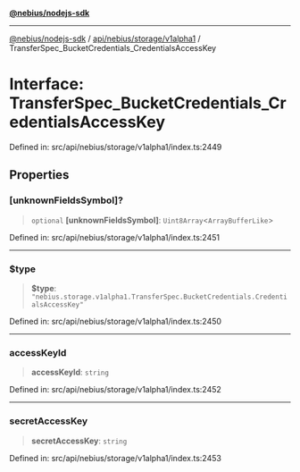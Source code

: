 [**@nebius/nodejs-sdk**](../../../../../README.md)

---

[@nebius/nodejs-sdk](../../../../../README.md) / [api/nebius/storage/v1alpha1](../README.md) / TransferSpec_BucketCredentials_CredentialsAccessKey

# Interface: TransferSpec_BucketCredentials_CredentialsAccessKey

Defined in: src/api/nebius/storage/v1alpha1/index.ts:2449

## Properties

### \[unknownFieldsSymbol\]?

> `optional` **\[unknownFieldsSymbol\]**: `Uint8Array`\<`ArrayBufferLike`\>

Defined in: src/api/nebius/storage/v1alpha1/index.ts:2451

---

### $type

> **$type**: `"nebius.storage.v1alpha1.TransferSpec.BucketCredentials.CredentialsAccessKey"`

Defined in: src/api/nebius/storage/v1alpha1/index.ts:2450

---

### accessKeyId

> **accessKeyId**: `string`

Defined in: src/api/nebius/storage/v1alpha1/index.ts:2452

---

### secretAccessKey

> **secretAccessKey**: `string`

Defined in: src/api/nebius/storage/v1alpha1/index.ts:2453
